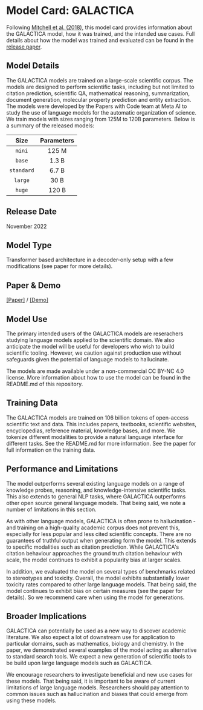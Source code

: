 # Model Card: GALACTICA

Following [Mitchell et al. (2018)](https://arxiv.org/abs/1810.03993), this model card provides information about the GALACTICA model, how it was trained, and the intended use cases. Full details about how the model was trained and evaluated can be found in the [release paper](https://galactica.org/paper.pdf).

## Model Details

The GALACTICA models are trained on a large-scale scientific corpus. The models are designed to perform scientific tasks, including but not limited to citation prediction, scientific QA, mathematical reasoning, summarization, document generation, molecular property prediction and entity extraction. The models were developed by the Papers with Code team at Meta AI to study the use of language models for the automatic organization of science. We train models with sizes ranging from 125M to 120B parameters. Below is a summary of the released models:

|  Size       | Parameters  |
|:-----------:|:-----------:|
| `mini`      |    125 M    |
| `base`      |    1.3 B    |
| `standard`  |    6.7 B    |
| `large`     |     30 B    |
| `huge`      |    120 B    |


## Release Date

November 2022

## Model Type

Transformer based architecture in a decoder-only setup with a few modifications (see paper for more details). 

## Paper & Demo

[[Paper]](https://galactica.org/paper.pdf) / [[Demo]](https://galactica.org)

## Model Use 

The primary intended users of the GALACTICA models are reserachers studying language models applied to the scientific domain. We also anticipate the model will be useful for developers who wish to build scientific tooling. However, we caution against production use without safeguards given the potential of language models to hallucinate.

The models are made available under a non-commercial CC BY-NC 4.0 license. More information about how to use the model can be found in the README.md of this repository.

## Training Data

The GALACTICA models are trained on 106 billion tokens of open-access scientific text and data. This includes papers, textbooks, scientific websites, encyclopedias, reference material, knowledge bases, and more. We tokenize different modalities to provide a natural language interface for different tasks. See the README.md for more information. See the paper for full information on the training data.

## Performance and Limitations

The model outperforms several existing language models on a range of knowledge probes, reasoning, and knowledge-intensive scientific tasks. This also extends to general NLP tasks, where GALACTICA outperforms other open source general language models. That being said, we note a number of limitations in this section.

As with other language models, GALACTICA is often prone to hallucination - and training on a high-quality academic corpus does not prevent this, especially for less popular and less cited scientific concepts. There are no guarantees of truthful output when generating form the model. This extends to specific modalities such as citation prediction. While GALACTICA's citation behaviour approaches the ground truth citation behaviour with scale, the model continues to exhibit a popularity bias at larger scales.

In addition, we evaluated the model on several types of benchmarks related to stereotypes and toxicity. Overall, the model exhibits substantially lower toxicity rates compared to other large language models. That being said, the model continues to exhibit bias on certain measures (see the paper for details). So we recommend care when using the model for generations.

## Broader Implications

GALACTICA can potentially be used as a new way to discover academic literature. We also expect a lot of downstream use for application to particular domains, such as mathematics, biology and chemistry. In the paper, we demonstrated several examples of the model acting as alternative to standard search tools. We expect a new generation of scientific tools to be build upon large language models such as GALACTICA.

We encourage researchers to investigate beneficial and new use cases for these models. That being said, it is important to be aware of current limitations of large language models. Researchers should pay attention to common issues such as hallucination and biases that could emerge from using these models.